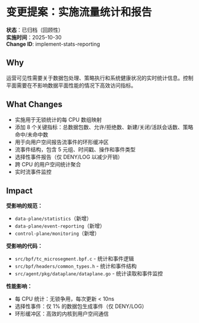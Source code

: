 # 变更提案：实施流量统计和报告

**状态**：已归档（回顾性）  
**实施时间**：2025-10-30  
**Change ID**: implement-stats-reporting

## Why

运营可见性需要关于数据包处理、策略执行和系统健康状况的实时统计信息。控制平面需要在不影响数据平面性能的情况下高效访问指标。

## What Changes

- 实施用于无锁统计的每 CPU 数组映射
- 添加 8 个关键指标：总数据包数、允许/拒绝数、新建/关闭/活跃会话数、策略命中/未命中数
- 用于向用户空间报告流事件的环形缓冲区
- 流事件结构，包含 5 元组、时间戳、操作和事件类型
- 选择性事件报告（仅 DENY/LOG 以减少开销）
- 跨 CPU 的用户空间统计聚合
- 实时流事件监控

## Impact

**受影响的规范：**
- `data-plane/statistics`（新增）
- `data-plane/event-reporting`（新增）
- `control-plane/monitoring`（新增）

**受影响的代码：**
- `src/bpf/tc_microsegment.bpf.c` - 统计和事件逻辑
- `src/bpf/headers/common_types.h` - 统计和事件结构
- `src/agent/pkg/dataplane/dataplane.go` - 统计读取和事件监控

**性能影响：**
- 每 CPU 统计：无锁争用，每次更新 < 10ns
- 选择性事件：仅 1% 的数据包生成事件（仅 DENY/LOG）
- 环形缓冲区：高效的内核到用户空间通信

